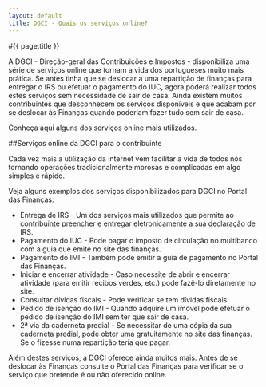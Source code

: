 ```yaml
---
layout: default
title: DGCI - Quais os serviços online?
---
```


#{{ page.title }}

A DGCI - Direção-geral das Contribuições e Impostos - disponibiliza uma série de serviços online que tornam a vida dos portugueses muito mais prática. Se antes tinha que se deslocar a uma repartição de finanças para entregar o IRS ou efetuar o pagamento do IUC, agora poderá realizar todos estes serviços sem necessidade de sair de casa.
Ainda existem muitos contribuintes que desconhecem os serviços disponíveis e que acabam por se deslocar às Finanças quando poderiam fazer tudo sem sair de casa.

Conheça aqui alguns dos serviços online mais utilizados.

##Serviços online da DGCI para o contribuinte

Cada vez mais a utilização da internet vem facilitar a vida de todos nós tornando operações tradicionalmente morosas e complicadas em algo simples e rápido.

Veja alguns exemplos dos serviços disponibilizados para DGCI no Portal das Finanças:

* Entrega de IRS - Um dos serviços mais utilizados que permite ao contribuinte preencher e entregar eletronicamente a sua declaração de IRS.
* Pagamento do IUC - Pode pagar o imposto de circulação no multibanco com a guia que emite no site das finanças.
* Pagamento do IMI - Também pode emitir a guia de pagamento no Portal das Finanças.
* Iniciar e encerrar atividade - Caso necessite de abrir e encerrar atividade (para emitir recibos verdes, etc.) pode fazê-lo diretamente no site.
* Consultar dívidas fiscais - Pode verificar se tem dívidas fiscais.
* Pedido de isenção do IMI - Quando adquire um imóvel pode efetuar o pedido de isenção do IMI sem ter que sair de casa.
* 2ª via da caderneta predial - Se necessitar de uma cópia da sua caderneta predial, pode obter uma gratuitamente no site das finanças. Se o fizesse numa repartição teria que pagar.

Além destes serviços, a DGCI oferece ainda muitos mais. Antes de se deslocar às Finanças consulte o Portal das Finanças para verificar se o serviço que pretende é ou não oferecido online.
